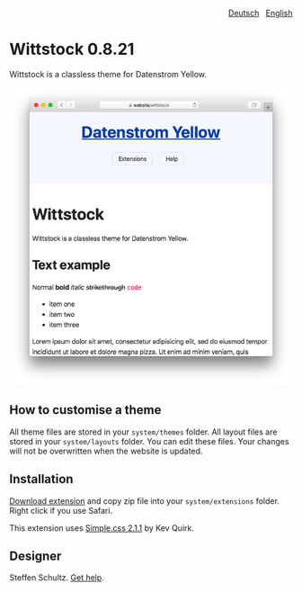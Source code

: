 <p align="right"><a href="README-de.md">Deutsch</a> &nbsp; <a href="README.md">English</a></p>

# Wittstock 0.8.21

Wittstock is a classless theme for Datenstrom Yellow.

<p align="center"><img src="wittstock-screenshot.png?raw=true" alt="Screenshot"></p>

## How to customise a theme

All theme files are stored in your `system/themes` folder. All layout files are stored in your `system/layouts` folder. You can edit these files. Your changes will not be overwritten when the website is updated.

## Installation

[Download extension](https://github.com/datenstrom/yellow-extensions/raw/master/zip/wittstock.zip) and copy zip file into your `system/extensions` folder. Right click if you use Safari.

This extension uses [Simple.css 2.1.1](https://github.com/kevquirk/simple.css) by Kev Quirk. 

## Designer

Steffen Schultz. [Get help](https://github.com/schulle4u/yellow-extensions-schulle4u/issues).

